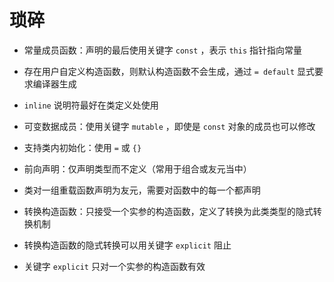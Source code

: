 # **琐碎**

- 常量成员函数：声明的最后使用关键字 `const` ，表示 `this` 指针指向常量

- 存在用户自定义构造函数，则默认构造函数不会生成，通过 `= default` 显式要求编译器生成

- `inline` 说明符最好在类定义处使用

- 可变数据成员：使用关键字 `mutable` ，即使是 `const` 对象的成员也可以修改

- 支持类内初始化：使用 `=` 或 `{}`

- 前向声明：仅声明类型而不定义（常用于组合或友元当中）

- 类对一组重载函数声明为友元，需要对函数中的每一个都声明

- 转换构造函数：只接受一个实参的构造函数，定义了转换为此类类型的隐式转换机制

- 转换构造函数的隐式转换可以用关键字 `explicit` 阻止

- 关键字 `explicit` 只对一个实参的构造函数有效